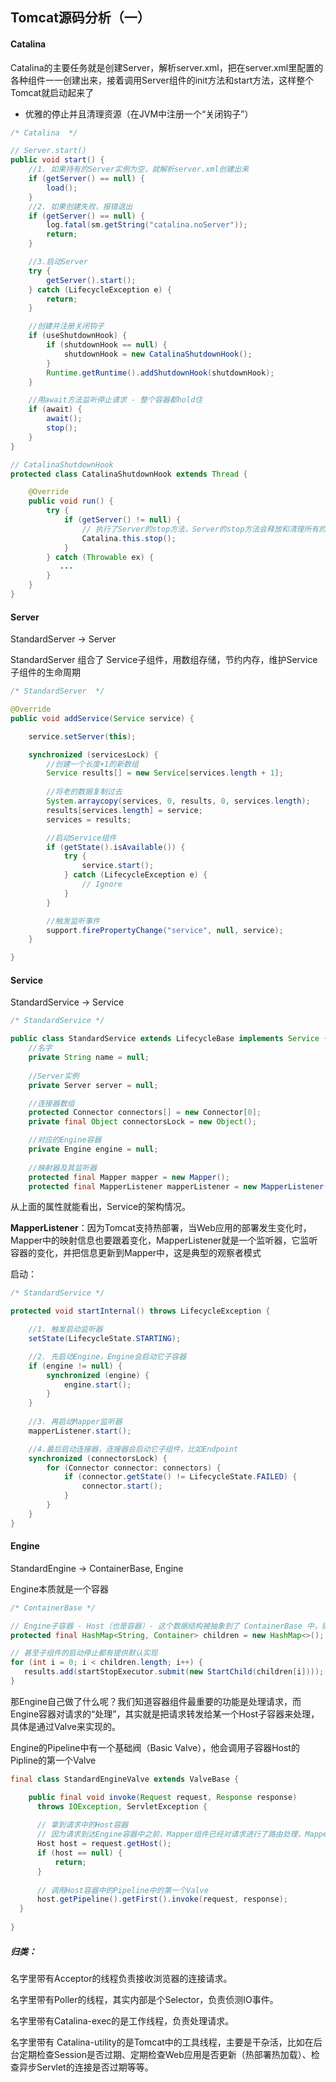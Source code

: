 ## Tomcat源码分析（一）

#### Catalina

Catalina的主要任务就是创建Server，解析server.xml，把在server.xml里配置的各种组件一一创建出来，接着调用Server组件的init方法和start方法，这样整个Tomcat就启动起来了

- 优雅的停止并且清理资源（在JVM中注册一个“关闭钩子”）

```java
/* Catalina  */

// Server.start()
public void start() {
    //1. 如果持有的Server实例为空，就解析server.xml创建出来
    if (getServer() == null) {
        load();
    }
    //2. 如果创建失败，报错退出
    if (getServer() == null) {
        log.fatal(sm.getString("catalina.noServer"));
        return;
    }

    //3.启动Server
    try {
        getServer().start();
    } catch (LifecycleException e) {
        return;
    }

    //创建并注册关闭钩子
    if (useShutdownHook) {
        if (shutdownHook == null) {
            shutdownHook = new CatalinaShutdownHook();
        }
        Runtime.getRuntime().addShutdownHook(shutdownHook);
    }

    //用await方法监听停止请求 - 整个容器都hold住
    if (await) {
        await();
        stop();
    }
}

// CatalinaShutdownHook
protected class CatalinaShutdownHook extends Thread {

    @Override
    public void run() {
        try {
            if (getServer() != null) {
                // 执行了Server的stop方法，Server的stop方法会释放和清理所有的资源。
                Catalina.this.stop();
            }
        } catch (Throwable ex) {
           ...
        }
    }
}
```



#### Server

StandardServer -> Server

StandardServer 组合了 Service子组件，用数组存储，节约内存，维护Service子组件的生命周期

```java
/* StandardServer  */

@Override
public void addService(Service service) {

    service.setServer(this);

    synchronized (servicesLock) {
        //创建一个长度+1的新数组
        Service results[] = new Service[services.length + 1];
        
        //将老的数据复制过去
        System.arraycopy(services, 0, results, 0, services.length);
        results[services.length] = service;
        services = results;

        //启动Service组件
        if (getState().isAvailable()) {
            try {
                service.start();
            } catch (LifecycleException e) {
                // Ignore
            }
        }

        //触发监听事件
        support.firePropertyChange("service", null, service);
    }

}
```



#### Service

StandardService -> Service

```java
/* StandardService */

public class StandardService extends LifecycleBase implements Service {
    //名字
    private String name = null;
    
    //Server实例
    private Server server = null;

    //连接器数组
    protected Connector connectors[] = new Connector[0];
    private final Object connectorsLock = new Object();

    //对应的Engine容器
    private Engine engine = null;
    
    //映射器及其监听器
    protected final Mapper mapper = new Mapper();
    protected final MapperListener mapperListener = new MapperListener(this);
```

从上面的属性就能看出，Service的架构情况。

**MapperListener**：因为Tomcat支持热部署，当Web应用的部署发生变化时，Mapper中的映射信息也要跟着变化，MapperListener就是一个监听器，它监听容器的变化，并把信息更新到Mapper中，这是典型的观察者模式

启动：

```java
/* StandardService */

protected void startInternal() throws LifecycleException {

    //1. 触发启动监听器
    setState(LifecycleState.STARTING);

    //2. 先启动Engine，Engine会启动它子容器
    if (engine != null) {
        synchronized (engine) {
            engine.start();
        }
    }
    
    //3. 再启动Mapper监听器
    mapperListener.start();

    //4.最后启动连接器，连接器会启动它子组件，比如Endpoint
    synchronized (connectorsLock) {
        for (Connector connector: connectors) {
            if (connector.getState() != LifecycleState.FAILED) {
                connector.start();
            }
        }
    }
}
```



#### Engine

StandardEngine -> ContainerBase, Engine

Engine本质就是一个容器

```java
/* ContainerBase */

// Engine子容器 - Host（也是容器）- 这个数据结构被抽象到了 ContainerBase 中，提供统一的“增删改查”
protected final HashMap<String, Container> children = new HashMap<>();

// 甚至子组件的启动停止都有提供默认实现
for (int i = 0; i < children.length; i++) {
   results.add(startStopExecutor.submit(new StartChild(children[i])));
}
```

那Engine自己做了什么呢？我们知道容器组件最重要的功能是处理请求，而Engine容器对请求的“处理”，其实就是把请求转发给某一个Host子容器来处理，具体是通过Valve来实现的。

Engine的Pipeline中有一个基础阀（Basic Valve），他会调用子容器Host的Pipline的第一个Valve

```java
final class StandardEngineValve extends ValveBase {

    public final void invoke(Request request, Response response)
      throws IOException, ServletException {
  
      // 拿到请求中的Host容器
      // 因为请求到达Engine容器中之前，Mapper组件已经对请求进行了路由处理，Mapper组件通过请求的URL定位了相应的容器，并且把容器对象保存到了请求对象中
      Host host = request.getHost();
      if (host == null) {
          return;
      }
  
      // 调用Host容器中的Pipeline中的第一个Valve
      host.getPipeline().getFirst().invoke(request, response);
  }
  
}
```



##### 归类：

名字里带有Acceptor的线程负责接收浏览器的连接请求。

名字里带有Poller的线程，其实内部是个Selector，负责侦测IO事件。

名字里带有Catalina-exec的是工作线程，负责处理请求。

名字里带有 Catalina-utility的是Tomcat中的工具线程，主要是干杂活，比如在后台定期检查Session是否过期、定期检查Web应用是否更新（热部署热加载）、检查异步Servlet的连接是否过期等等。

